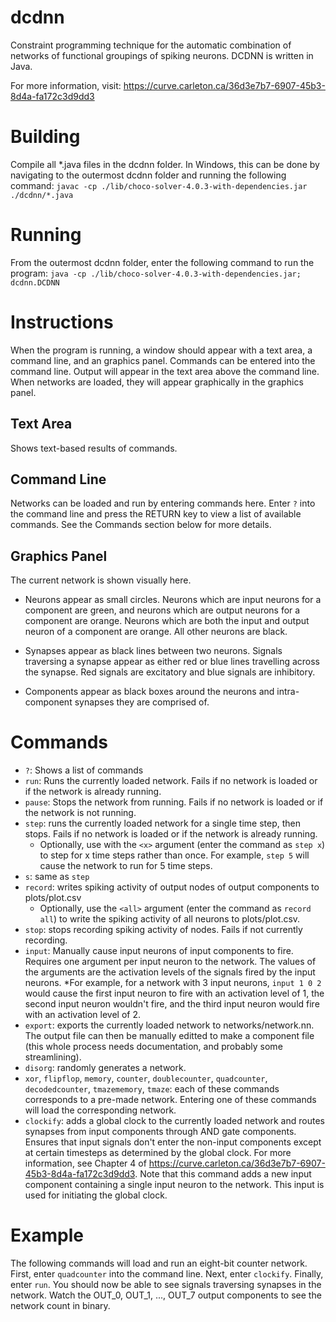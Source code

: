 # dcdnn
Constraint programming technique for the automatic combination of networks of functional groupings of spiking neurons. DCDNN is written in Java.

For more information, visit:
https://curve.carleton.ca/36d3e7b7-6907-45b3-8d4a-fa172c3d9dd3

# Building
Compile all *.java files in the dcdnn folder. In Windows, this can be done by navigating to the outermost dcdnn folder and running the following command:
`javac -cp ./lib/choco-solver-4.0.3-with-dependencies.jar ./dcdnn/*.java`

# Running
From the outermost dcdnn folder, enter the following command to run the program:
`java -cp ./lib/choco-solver-4.0.3-with-dependencies.jar; dcdnn.DCDNN`

# Instructions
When the program is running, a window should appear with a text area, a command line, and an graphics panel. Commands can be entered into the command line. Output will appear in the text area above the command line. When networks are loaded, they will appear graphically in the graphics panel.

## Text Area
Shows text-based results of commands.

## Command Line
Networks can be loaded and run by entering commands here. Enter `?` into the command line and press the RETURN key to view a list of available commands. See the Commands section below for more details.

## Graphics Panel
The current network is shown visually here.

* Neurons appear as small circles. Neurons which are input neurons for a component are green, and neurons which are output neurons for a component are orange. Neurons which are both the input and output neuron of a component are orange. All other neurons are black.

* Synapses appear as black lines between two neurons. Signals traversing a synapse appear as either red or blue lines travelling across the synapse. Red signals are excitatory and blue signals are inhibitory.

* Components appear as black boxes around the neurons and intra-component synapses they are comprised of.

# Commands
* `?`: Shows a list of commands
* `run`: Runs the currently loaded network. Fails if no network is loaded or if the network is already running.
* `pause`: Stops the network from running. Fails if no network is loaded or if the network is not running.
* `step`: runs the currently loaded network for a single time step, then stops. Fails if no network is loaded or if the network is already running.
	* Optionally, use with the `<x>` argument (enter the command as `step x`) to step for x time steps rather than once. For example, `step 5` will cause the network to run for 5 time steps.
* `s`: same as `step`
* `record`: writes spiking activity of output nodes of output components to plots/plot.csv
	* Optionally, use the `<all>` argument (enter the command as `record all`) to write the spiking activity of all neurons to plots/plot.csv.
* `stop`: stops recording spiking activity of nodes. Fails if not currently recording.
* `input`: Manually cause input neurons of input components to fire. Requires one argument per input neuron to the network. The values of the arguments are the activation levels of the signals fired by the input neurons.
	*For example, for a network with 3 input neurons, `input 1 0 2` would cause the first input neuron to fire with an activation level of 1, the second input neuron wouldn't fire, and the third input neuron would fire with an activation level of 2.
* `export`: exports the currently loaded network to networks/network.nn. The output file can then be manually editted to make a component file (this whole process needs documentation, and probably some streamlining).
* `disorg`: randomly generates a network.
* `xor`, `flipflop`, `memory`, `counter`, `doublecounter`, `quadcounter`, `decodedcounter`, `tmazememory`, `tmaze`: each of these commands corresponds to a pre-made network. Entering one of these commands will load the corresponding network.
* `clockify`: adds a global clock to the currently loaded network and routes synapses from input components through AND gate components. Ensures that input signals don't enter the non-input components except at certain timesteps as determined by the global clock. For more information, see Chapter 4 of https://curve.carleton.ca/36d3e7b7-6907-45b3-8d4a-fa172c3d9dd3. Note that this command adds a new input component containing a single input neuron to the network. This input is used for initiating the global clock.

# Example
The following commands will load and run an eight-bit counter network. First, enter `quadcounter` into the command line. Next, enter `clockify`. Finally, enter `run`. You should now be able to see signals traversing synapses in the network. Watch the OUT_0, OUT_1, ..., OUT_7 output components to see the network count in binary.